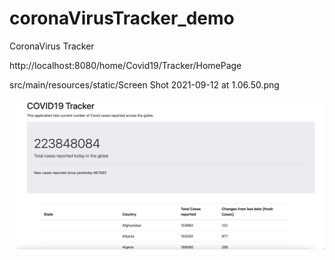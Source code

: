 # coronaVirusTracker_demo
CoronaVirus Tracker


http://localhost:8080/home/Covid19/Tracker/HomePage


src/main/resources/static/Screen Shot 2021-09-12 at 1.06.50.png

<img src="src/main/resources/static/Screen Shot 2021-09-12 at 1.06.50.png" alt="Web application">
